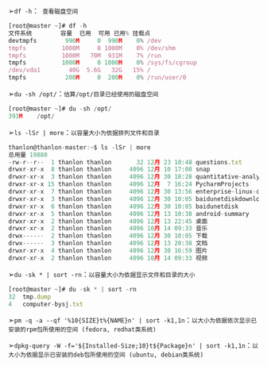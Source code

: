 ➢`df -h`：` 查看磁盘空间`
```js
[root@master ~]# df -h
文件系统        容量  已用  可用 已用% 挂载点
devtmpfs        990M     0  990M    0% /dev
tmpfs          1000M     0 1000M    0% /dev/shm
tmpfs          1000M   70M  931M    7% /run
tmpfs          1000M     0 1000M    0% /sys/fs/cgroup
/dev/vda1        40G  5.6G   32G   15% /
tmpfs           200M     0  200M    0% /run/user/0
```
➢`du -sh /opt/`：`估算/opt/目录已经使用的磁盘空间`
```js
[root@master ~]# du -sh /opt/
393M	/opt/
```
➢`ls -lSr | more`：`以容量大小为依据排列文件和目录`
```js
thanlon@thanlon-master:~$ ls -lSr | more
总用量 19880
-rw-r--r--  1 thanlon thanlon       32 12月 23 10:48 questions.txt
drwxr-xr-x  8 thanlon thanlon     4096 12月 10 17:08 snap
drwxr-xr-x  3 thanlon thanlon     4096 12月 30 18:28 quantitative-analysis
drwxr-xr-x 15 thanlon thanlon     4096 12月  7 16:24 PycharmProjects
drwxr-xr-x  7 thanlon thanlon     4096 12月 30 13:56 enterprise-linux-commands
drwxr-xr-x  3 thanlon thanlon     4096 12月 30 10:05 baidunetdiskdownload
drwxr-xr-x  6 thanlon thanlon     4096 12月 30 10:05 baidunetdisk
drwxr-xr-x  5 thanlon thanlon     4096 12月 13 10:38 android-summary
drwxr-xr-x  2 thanlon thanlon     4096 12月 13 22:45 桌面
drwxr-xr-x  2 thanlon thanlon     4096 10月 14 09:33 音乐
drwx------  2 thanlon thanlon     4096 12月 30 10:05 下载
drwx------  3 thanlon thanlon     4096 12月 13 20:38 文档
drwxr-xr-x  4 thanlon thanlon     4096 12月 30 16:59 图片
drwxr-xr-x  2 thanlon thanlon     4096 10月 14 09:33 视频
```
➢`du -sk * | sort -rn`：`以容量大小为依据显示文件和目录的大小`
```js
[root@master ~]# du -sk * | sort -rn
32	tmp.dump
4	computer-bysj.txt
```
➢`pm -q -a --qf '%10{SIZE}t%{NAME}n' | sort -k1,1n`：`以大小为依据依次显示已安装的rpm包所使用的空间 (fedora, redhat类系统) `

➢`dpkg-query -W -f='${Installed-Size;10}t${Package}n' | sort -k1,1n`：`以大小为依据显示已安装的deb包所使用的空间 (ubuntu, debian类系统) `
